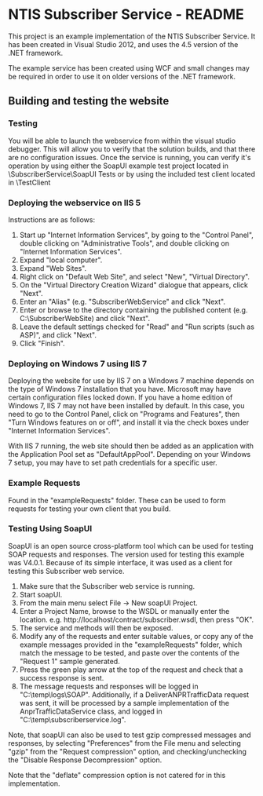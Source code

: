 NTIS Subscriber Service - README
================================

This project is an example implementation of the NTIS Subscriber Service.
It has been created in Visual Studio 2012, and uses the 4.5 version of the .NET framework.

The example service has been created using WCF and small changes may be required in order to use it on older versions of the .NET framework.

Building and testing the website 
----------------------------------------------------------------

### Testing

You will be able to launch the webservice from within the visual studio debugger. This will allow you to verify that the solution builds, and that there are no configuration issues.
Once the service is running, you can verify it's operation by using either the SoapUI example test project located in \SubscriberService\SoapUI Tests or by using the included test client located in \TestClient

### Deploying the webservice on IIS 5

Instructions are as follows:

1) Start up "Internet Information Services", by going to the "Control Panel", double clicking on "Administrative Tools", and double clicking on "Internet Information Services".
2) Expand "<machine name>local computer".
3) Expand "Web Sites".
4) Right click on "Default Web Site", and select "New", "Virtual Directory".
5) On the "Virtual Directory Creation Wizard" dialogue that appears, click "Next".
6) Enter an "Alias" (e.g. "SubscriberWebService" and click "Next".
7) Enter or browse to the directory containing the published content (e.g. C:\SubscriberWebSite) and click "Next".
8) Leave the default settings checked for "Read" and "Run scripts (such as ASP)", and click "Next".
9) Click "Finish".

### Deploying on Windows 7 using IIS 7

Deploying the website for use by IIS 7 on a Windows 7 machine depends on the type of Windows 7 installation that you have. Microsoft may have certain configuration files locked down. If you have a home edition of Windows 7, IIS 7 may not have been installed by default. In this case, you need to go to the Control Panel, click on "Programs and Features", then "Turn Windows features on or off", and install it via the check boxes under "Internet Information Services".

With IIS 7 running, the web site should then be added as an application with the Application Pool set as "DefaultAppPool". Depending on your Windows 7 setup, you may have to set path credentials for a specific user.


### Example Requests

Found in the "exampleRequests" folder. These can be used to form requests for testing your own client that you build.


### Testing Using SoapUI

SoapUI is an open source cross-platform tool which can be used for testing SOAP requests and responses. The version used for testing this example was V4.0.1. Because of its simple interface, it was used as a client for testing this Subscriber web service.

1) Make sure that the Subscriber web service is running.
2) Start soapUI.
3) From the main menu select File -> New soapUI Project.
4) Enter a Project Name, browse to the WSDL or manually enter the location. e.g. http://localhost/contract/subscriber.wsdl, then press "OK".
5) The service and methods will then be exposed.
6) Modify any of the requests and enter suitable values, or copy any of the example messages provided in the "exampleRequests" folder, which match the message to be tested, and paste over the contents of the "Request 1" sample generated.
7) Press the green play arrow at the top of the request and check that a success response is sent.
8) The message requests and responses will be logged in "C:\temp\logs\SOAP". Additionally, if a DeliverANPRTrafficData request was sent, it will be processed by a sample implementation of the AnprTrafficDataService class, and logged in "C:\temp\subscriberservice.log".

Note, that soapUI can also be used to test gzip compressed messages and responses, by selecting "Preferences" from the File menu and selecting "gzip" from the "Request compression" option, and checking/unchecking the "Disable Response Decompression" option.

Note that the "deflate" compression option is not catered for in this implementation.
